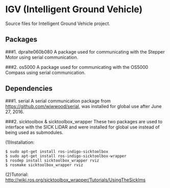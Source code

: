 # IGV (Intelligent Ground Vehicle)
Source files for Intelligent Ground Vehicle project.

## Packages
###1. dpralte060b080
A package used for communicating with the Stepper Motor using serial communication. 

###2. os5000
A package used for communicating with the OS5000 Compass using serial communication. 

## Dependencies
###1. serial
A serial communication package from https://github.com/wjwwood/serial, was 
installed for global use after June 27, 2016.

###2. sicktoolbox & sicktoolbox_wrapper
These two packages are used to interface with the SICK LiDAR and were installed for global use instead of being used as submodules.

(1)Installation:

	$ sudo apt-get install ros-indigo-sicktoolbox
	$ sudo apt-get install ros-indigo-sicktoolbox-wrapper
	$ rosdep install sicktoolbox_wrapper rviz
	$ rosmake sicktoolbox_wrapper rviz

(2)Tutorial: http://wiki.ros.org/sicktoolbox_wrapper/Tutorials/UsingTheSicklms
